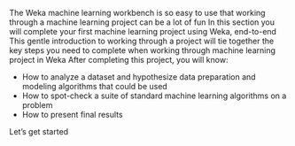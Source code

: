 The Weka machine learning workbench is so easy to use that working through a machine learning
project can be a lot of fun In this section you will complete your first machine learning project
using Weka, end-to-end This gentle introduction to working through a project will tie together
the key steps you need to complete when working through machine learning project in Weka
After completing this project, you will know:
- How to analyze a dataset and hypothesize data preparation and modeling algorithms that
could be used
- How to spot-check a suite of standard machine learning algorithms on a problem
- How to present final results

Let’s get started

